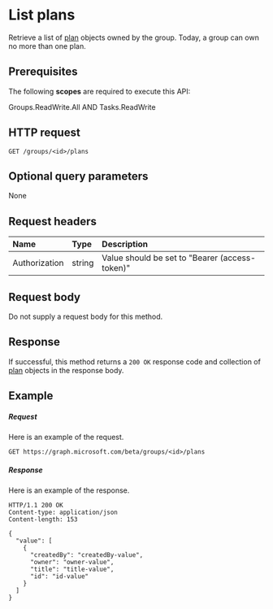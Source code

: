 # List plans

Retrieve a list of [plan](../resources/plan.md) objects owned by the group. Today, a group can own no more than one plan.
## Prerequisites
The following **scopes** are required to execute this API: 

Groups.ReadWrite.All AND Tasks.ReadWrite

## HTTP request
<!-- { "blockType": "ignored" } -->
```http
GET /groups/<id>/plans
```
## Optional query parameters
None

## Request headers
| Name       | Type | Description|
|:-----------|:------|:----------|
| Authorization  | string  | Value should be set to "Bearer (access-token)" |

## Request body
Do not supply a request body for this method.
## Response
If successful, this method returns a `200 OK` response code and collection of [plan](../resources/plan.md) objects in the response body.
## Example
##### Request
Here is an example of the request.
<!-- {
  "blockType": "request",
  "name": "get_plans"
}-->
```http
GET https://graph.microsoft.com/beta/groups/<id>/plans
```
##### Response
Here is an example of the response. 
<!-- {
  "blockType": "response",
  "truncated": true,
  "@odata.type": "microsoft.graph.plan",
  "isCollection": true
} -->
```http
HTTP/1.1 200 OK
Content-type: application/json
Content-length: 153

{
  "value": [
    {
      "createdBy": "createdBy-value",
      "owner": "owner-value",
      "title": "title-value",
      "id": "id-value"
    }
  ]
}
```

<!-- uuid: 8fcb5dbc-d5aa-4681-8e31-b001d5168d79
2015-10-25 14:57:30 UTC -->
<!-- {
  "type": "#page.annotation",
  "description": "List plans",
  "keywords": "",
  "section": "documentation",
  "tocPath": ""
}-->

<!-- {
  "type": "#page.annotation",
  "description": "Retrieve a list of plan objects.",
  "tocPath": "/beta reference/Groups/plans/List plans",
  "apiVersion": "beta",
  "section": "documentation",
  "canonicalURL": ""
} -->
